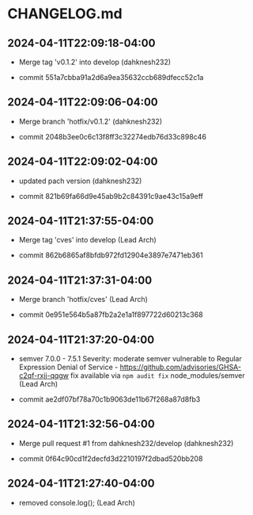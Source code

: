 # CHANGELOG.md

## 2024-04-11T22:09:18-04:00

* Merge tag 'v0.1.2' into develop (dahknesh232)

- commit 551a7cbba91a2d6a9ea35632ccb689dfecc52c1a

## 2024-04-11T22:09:06-04:00

* Merge branch 'hotfix/v0.1.2' (dahknesh232)

- commit 2048b3ee0c6c13f8ff3c32274edb76d33c898c46

## 2024-04-11T22:09:02-04:00

* updated pach version (dahknesh232)

- commit 821b69fa66d9e45ab9b2c84391c9ae43c15a9eff

## 2024-04-11T21:37:55-04:00

* Merge tag 'cves' into develop (Lead Arch)

- commit 862b6865af8bfdb972fd12904e3897e7471eb361

## 2024-04-11T21:37:31-04:00

* Merge branch 'hotfix/cves' (Lead Arch)

- commit 0e951e564b5a87fb2a2e1a1f897722d60213c368

## 2024-04-11T21:37:20-04:00

* semver  7.0.0 - 7.5.1 Severity: moderate semver vulnerable to Regular Expression Denial of Service - https://github.com/advisories/GHSA-c2qf-rxjj-qqgw fix available via `npm audit fix` node_modules/semver (Lead Arch)

- commit ae2df07bf78a70c1b9063de11b67f268a87d8fb3

## 2024-04-11T21:32:56-04:00

* Merge pull request #1 from dahknesh232/develop (dahknesh232)

- commit 0f64c90cd1f2decfd3d2210197f2dbad520bb208

## 2024-04-11T21:27:40-04:00

* removed console.log(); (Lead Arch)

